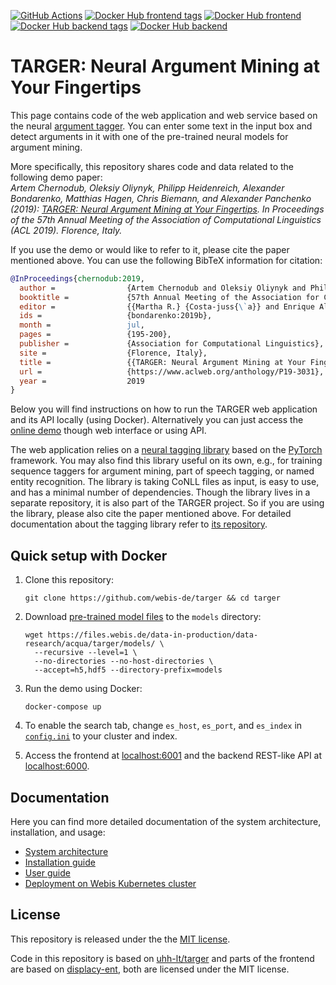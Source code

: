 [![GitHub Actions](https://img.shields.io/github/workflow/status/webis-de/targer/Docker%20build?style=flat-square)](https://github.com/webis-de/targer/actions?query=workflow%3A%22Docker+build%22)
[![Docker Hub frontend tags](https://img.shields.io/docker/v/webis/targer-frontend?style=flat-square&label=frontend+version)](https://hub.docker.com/repository/docker/webis/targer-frontend/tags)
[![Docker Hub frontend](https://img.shields.io/docker/pulls/webis/targer-frontend?style=flat-square&label=frontend+pulls)](https://hub.docker.com/repository/docker/webis/targer-frontend)
[![Docker Hub backend tags](https://img.shields.io/docker/v/webis/targer-backend?style=flat-square&label=backend+version)](https://hub.docker.com/repository/docker/webis/targer-backend/tags)
[![Docker Hub backend](https://img.shields.io/docker/pulls/webis/targer-backend?style=flat-square&label=backend+pulls)](https://hub.docker.com/repository/docker/webis/targer-backend)

# TARGER: Neural Argument Mining at Your Fingertips

This page contains code of the web application and web service based on the neural [argument tagger](http://github.com/achernodub/targer).
You can enter some text in the input box and detect arguments in it with one of the pre-trained neural models for argument mining. 

More specifically, this repository shares code and data related to the following demo paper:  
*Artem Chernodub, Oleksiy Oliynyk, Philipp Heidenreich, Alexander Bondarenko, Matthias Hagen, 
Chris Biemann, and Alexander Panchenko (2019):
[TARGER: Neural Argument Mining at Your Fingertips](https://webis.de/publications.html#bondarenko_2019b). 
In Proceedings of the 57th Annual Meeting of the Association of Computational Linguistics (ACL 2019). Florence, Italy.*

If you use the demo or would like to refer to it, please cite the paper mentioned above. 
You can use the following BibTeX information for citation: 

```bibtex
@InProceedings{chernodub:2019,
  author =                {Artem Chernodub and Oleksiy Oliynyk and Philipp Heidenreich and Alexander Bondarenko and Matthias Hagen and Chris Biemann and Alexander Panchenko},
  booktitle =             {57th Annual Meeting of the Association for Computational Linguistics (ACL 2019)},
  editor =                {{Martha R.} {Costa-juss{\`a}} and Enrique Alfonseca},
  ids =                   {bondarenko:2019b},
  month =                 jul,
  pages =                 {195-200},
  publisher =             {Association for Computational Linguistics},
  site =                  {Florence, Italy},
  title =                 {{TARGER: Neural Argument Mining at Your Fingertips}},
  url =                   {https://www.aclweb.org/anthology/P19-3031},
  year =                  2019
}
```

Below you will find instructions on how to run the TARGER web application and its API locally (using Docker).
Alternatively you can just access the [online demo](https://demo.webis.de/targer) though web interface or using API. 

The web application relies on a [neural tagging library](http://github.com/achernodub/targer) based on the [PyTorch](https://pytorch.org) framework. 
You may also find this library useful on its own, e.g., for training sequence taggers for argument mining, part of speech tagging, or named entity recognition.
The library is taking CoNLL files as input, is easy to use, and has a minimal number of dependencies.
Though the library lives in a separate repository, it is also part of the TARGER project.
So if you are using the library, please also cite the paper mentioned above.
For detailed documentation about the tagging library refer to [its repository](http://github.com/achernodub/targer).

## Quick setup with Docker

1. Clone this repository:

    ```shell script
    git clone https://github.com/webis-de/targer && cd targer
    ```

1. Download [pre-trained model files](https://files.webis.de/data-in-production/data-research/acqua/targer/models/) to the `models` directory:

    ```shell script
    wget https://files.webis.de/data-in-production/data-research/acqua/targer/models/ \
      --recursive --level=1 \
      --no-directories --no-host-directories \
      --accept=h5,hdf5 --directory-prefix=models
    ```

1. Run the demo using Docker:

    ```shell script
    docker-compose up
    ```
   
1. To enable the search tab, change `es_host`, `es_port`, and `es_index` in [`config.ini`](frontend/config.ini) to your cluster and index.

1. Access the frontend at [localhost:6001](http://localhost:6001) and the backend REST-like API at [localhost:6000](http://localhost:6000).

## Documentation

Here you can find more detailed documentation of the system architecture, installation, and usage:

* [System architecture](documentation/system-architecture.md)
* [Installation guide](documentation/installation-guide.md)
* [User guide](documentation/user-guide.md)
* [Deployment on Webis Kubernetes cluster](https://git.webis.de/code-generic/code-admin-knowledge-base/-/tree/master/services/targer)

## License

This repository is released under the  the [MIT license](LICENSE).

Code in this repository is based on [uhh-lt/targer](https://github.com/uhh-lt/targer) and parts of the frontend are based on [displacy-ent](https://github.com/explosion/displacy-ent), both are licensed under the MIT license. 
